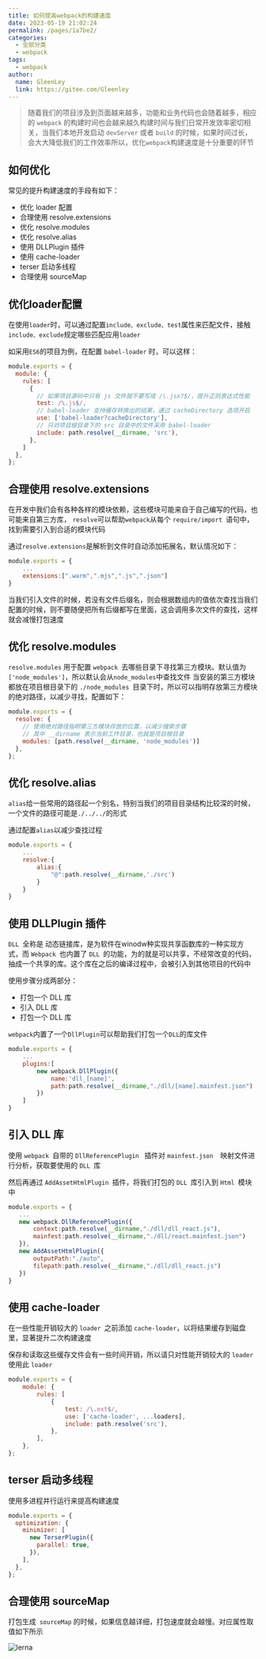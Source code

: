 ```yaml
---
title: 如何提高webpack的构建速度
date: 2023-05-19 21:02:24
permalink: /pages/1a7be2/
categories: 
  - 全部分类
  - webpack
tags: 
  - webpack
author: 
  name: GleenLey
  link: https://gitee.com/Gleenley
---
```


> 随着我们的项目涉及到页面越来越多，功能和业务代码也会随着越多，相应的 ```webpack``` 的构建时间也会越来越久构建时间与我们日常开发效率密切相关，当我们本地开发启动 ```devServer``` 或者 ```build``` 的时候，如果时间过长，会大大降低我们的工作效率所以，优化```webpack```构建速度是十分重要的环节

<!-- more -->

如何优化
------
常见的提升构建速度的手段有如下：

+ 优化 loader 配置
+ 合理使用 resolve.extensions
+ 优化 resolve.modules
+ 优化 resolve.alias
+ 使用 DLLPlugin 插件
+ 使用 cache-loader
+ terser 启动多线程
+ 合理使用 sourceMap


优化loader配置
------------
在使用```loader```时，可以通过配置```include、exclude、test```属性来匹配文件，接触```include、exclude```规定哪些匹配应用```loader```

如采用``` ES6 ```的项目为例，在配置 ```babel-loader``` 时，可以这样：
```js
module.exports = {
  module: {
    rules: [
      {
        // 如果项目源码中只有 js 文件就不要写成 /\.jsx?$/，提升正则表达式性能
        test: /\.js$/,
        // babel-loader 支持缓存转换出的结果，通过 cacheDirectory 选项开启
        use: ['babel-loader?cacheDirectory'],
        // 只对项目根目录下的 src 目录中的文件采用 babel-loader
        include: path.resolve(__dirname, 'src'),
      },
    ]
  },
};
```

合理使用 resolve.extensions
--------------------------

在开发中我们会有各种各样的模块依赖，这些模块可能来自于自己编写的代码，也可能来自第三方库， ```resolve```可以帮助```webpack```从每个 ```require/import ```语句中，找到需要引入到合适的模块代码

通过```resolve.extensions```是解析到文件时自动添加拓展名，默认情况如下：
```js
module.exports = {
    ...
    extensions:[".warm",".mjs",".js",".json"]
}
```
当我们引入文件的时候，若没有文件后缀名，则会根据数组内的值依次查找当我们配置的时候，则不要随便把所有后缀都写在里面，这会调用多次文件的查找，这样就会减慢打包速度

优化 resolve.modules
--------------------

```resolve.modules``` 用于配置 ```webpack ```去哪些目录下寻找第三方模块。默认值为```['node_modules']```，所以默认会从```node_modules```中查找文件
当安装的第三方模块都放在项目根目录下的 ```./node_modules ```目录下时，所以可以指明存放第三方模块的绝对路径，以减少寻找，配置如下：
```js
module.exports = {
  resolve: {
    // 使用绝对路径指明第三方模块存放的位置，以减少搜索步骤
    // 其中 __dirname 表示当前工作目录，也就是项目根目录
    modules: [path.resolve(__dirname, 'node_modules')]
  },
};
 ```

 优化 resolve.alias
 ------------------
 
```alias```给一些常用的路径起一个别名，特别当我们的项目目录结构比较深的时候，一个文件的路径可能是```./../../```的形式

通过配置```alias```以减少查找过程
```js
module.exports = {
    ...
    resolve:{
        alias:{
            "@":path.resolve(__dirname,'./src')
        }
    }
}
 ```

 使用 DLLPlugin 插件
 -----------------
 ```DLL ```全称是 动态链接库，是为软件在winodw种实现共享函数库的一种实现方式，而 ```Webpack ```也内置了 ```DLL ```的功能，为的就是可以共享，不经常改变的代码，抽成一个共享的库。这个库在之后的编译过程中，会被引入到其他项目的代码中

使用步骤分成两部分：

+ 打包一个 DLL 库
+ 引入 DLL 库
+ 打包一个 DLL 库

```webpack```内置了一个```DllPlugin```可以帮助我们打包一个```DLL```的库文件
```js
module.exports = {
    ...
    plugins:[
        new webpack.DllPlugin({
            name:'dll_[name]',
            path:path.resolve(__dirname,"./dll/[name].mainfest.json")
        })
    ]
}
 ```

 引入 DLL 库
 ----------

使用 ``` webpack  ```自带的  ```DllReferencePlugin ``` 插件对  ```mainfest.json  ```映射文件进行分析，获取要使用的 ```DLL ```库

然后再通过 ```AddAssetHtmlPlugin ```插件，将我们打包的 ```DLL ```库引入到 ```Html ```模块中
 ```js
module.exports = {
    ...
    new webpack.DllReferencePlugin({
        context:path.resolve(__dirname,"./dll/dll_react.js"),
        mainfest:path.resolve(__dirname,"./dll/react.mainfest.json")
    }),
    new AddAssetHtmlPlugin({
        outputPath:"./auto",
        filepath:path.resolve(__dirname,"./dll/dll_react.js")
    })
}
 ```

 使用 cache-loader
 ----------------

在一些性能开销较大的 ```loader ```之前添加 ```cache-loader```，以将结果缓存到磁盘里，显著提升二次构建速度

保存和读取这些缓存文件会有一些时间开销，所以请只对性能开销较大的 ```loader ```使用此 ```loader```
```js
module.exports = {
    module: {
        rules: [
            {
                test: /\.ext$/,
                use: ['cache-loader', ...loaders],
                include: path.resolve('src'),
            },
        ],
    },
};
```

terser 启动多线程
--------------
使用多进程并行运行来提高构建速度
```js
module.exports = {
  optimization: {
    minimizer: [
      new TerserPlugin({
        parallel: true,
      }),
    ],
  },
};
```

合理使用 sourceMap
----------------

打包生成``` sourceMap``` 的时候，如果信息越详细，打包速度就会越慢。对应属性取值如下所示

![lerna](/learing_record/images/webpack05.webp)